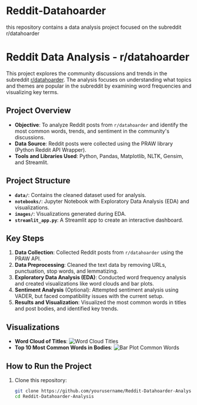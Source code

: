 # Reddit-Datahoarder
this repository contains a data analysis project focused on the subreddit r/datahoarder
# Reddit Data Analysis - r/datahoarder

This project explores the community discussions and trends in the subreddit [r/datahoarder](https://www.reddit.com/r/datahoarder/). The analysis focuses on understanding what topics and themes are popular in the subreddit by examining word frequencies and visualizing key terms.

## Project Overview

- **Objective**: To analyze Reddit posts from `r/datahoarder` and identify the most common words, trends, and sentiment in the community's discussions.
- **Data Source**: Reddit posts were collected using the PRAW library (Python Reddit API Wrapper).
- **Tools and Libraries Used**: Python, Pandas, Matplotlib, NLTK, Gensim, and Streamlit.

## Project Structure

- **`data/`**: Contains the cleaned dataset used for analysis.
- **`notebooks/`**: Jupyter Notebook with Exploratory Data Analysis (EDA) and visualizations.
- **`images/`**: Visualizations generated during EDA.
- **`streamlit_app.py`**: A Streamlit app to create an interactive dashboard.

## Key Steps

1. **Data Collection**: Collected Reddit posts from `r/datahoarder` using the PRAW API.
2. **Data Preprocessing**: Cleaned the text data by removing URLs, punctuation, stop words, and lemmatizing.
3. **Exploratory Data Analysis (EDA)**: Conducted word frequency analysis and created visualizations like word clouds and bar plots.
4. **Sentiment Analysis** (Optional): Attempted sentiment analysis using VADER, but faced compatibility issues with the current setup.
5. **Results and Visualization**: Visualized the most common words in titles and post bodies, and identified key trends.

## Visualizations

- **Word Cloud of Titles**: ![Word Cloud Titles](images/word_cloud_titles.png)
- **Top 10 Most Common Words in Bodies**: ![Bar Plot Common Words](images/bar_plot_common_words.png)

## How to Run the Project

1. Clone this repository:
   ```bash
   git clone https://github.com/yourusername/Reddit-Datahoarder-Analysis.git
   cd Reddit-Datahoarder-Analysis
